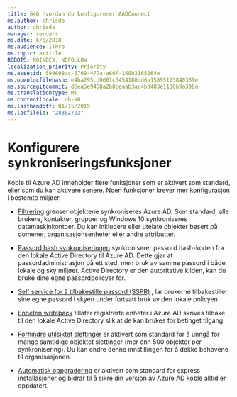 ```yaml
---
title: 646 hvordan du konfigurerer AADConnect
ms.author: chrisda
author: chrisda
manager: serdars
ms.date: 6/8/2018
ms.audience: ITPro
ms.topic: article
ROBOTS: NOINDEX, NOFOLLOW
localization_priority: Priority
ms.assetid: 599698ac-6709-477a-a66f-169b3165064e
ms.openlocfilehash: e4ba295cd0661c3454180dd6a15895123840389e
ms.sourcegitcommit: d6ea5e9458a2b8ceaab3ac4bd483e1130b9a398a
ms.translationtype: MT
ms.contentlocale: nb-NO
ms.lasthandoff: 01/15/2019
ms.locfileid: "28302722"
---
```

# <a name="configure-sync-features"></a>Konfigurere synkroniseringsfunksjoner

Koble til Azure AD inneholder flere funksjoner som er aktivert som standard, eller som du kan aktivere senere. Noen funksjoner krever mer konfigurasjon i bestemte miljøer.
  
- [Filtrering](https://docs.microsoft.com/azure/active-directory/connect/active-directory-aadconnectsync-configure-filtering) grenser objektene synkroniseres Azure AD. Som standard, alle brukere, kontakter, grupper og Windows 10 synkroniseres datamaskinkontoer. Du kan inkludere eller utelate objekter basert på domener, organisasjonsenheter eller andre attributter. 
    
- [Passord hash synkroniseringen](https://docs.microsoft.com/azure/active-directory/connect/active-directory-aadconnectsync-implement-password-hash-synchronization) synkroniserer passord hash-koden fra den lokale Active Directory til Azure AD. Dette gjør at passordadministrasjon på ett sted, men bruk av samme passord i både lokale og sky miljøer. Active Directory er den autoritative kilden, kan du bruke dine egne passordpolicyer for. 
    
- [Self service for å tilbakestille passord (SSPR)](https://docs.microsoft.com/azure/active-directory/authentication/quickstart-sspr) , lar brukerne tilbakestiller sine egne passord i skyen under fortsatt bruk av den lokale policyen. 
    
- [Enheten writeback](https://docs.microsoft.com/azure/active-directory/connect/active-directory-aadconnect-feature-device-writeback) tillater registrerte enheter i Azure AD skrives tilbake til den lokale Active Directory slik at de kan brukes for betinget tilgang. 
    
- [Forhindre utilsiktet slettinger](https://docs.microsoft.com/azure/active-directory/connect/active-directory-aadconnectsync-feature-prevent-accidental-deletes) er aktivert som standard for å unngå for mange samtidige objektet slettinger (mer enn 500 objekter per synkronisering). Du kan endre denne innstillingen for å dekke behovene til organisasjonen. 
    
- [Automatisk oppgradering](https://docs.microsoft.com/azure/active-directory/connect/active-directory-aadconnect-feature-automatic-upgrade) er aktivert som standard for express installasjoner og bidrar til å sikre din versjon av Azure AD koble alltid er oppdatert. 
    

